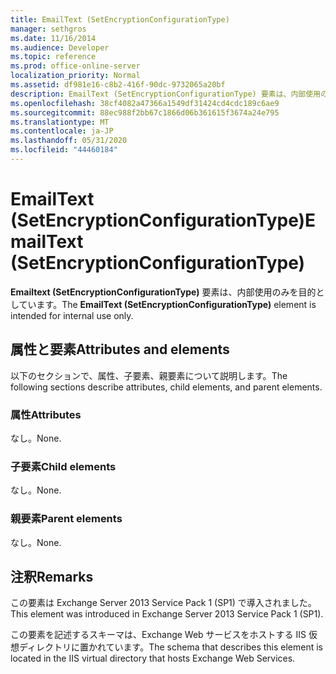 ```yaml
---
title: EmailText (SetEncryptionConfigurationType)
manager: sethgros
ms.date: 11/16/2014
ms.audience: Developer
ms.topic: reference
ms.prod: office-online-server
localization_priority: Normal
ms.assetid: df981e16-c8b2-416f-90dc-9732065a20bf
description: EmailText (SetEncryptionConfigurationType) 要素は、内部使用のみを目的としています。
ms.openlocfilehash: 38cf4082a47366a1549df31424cd4cdc189c6ae9
ms.sourcegitcommit: 88ec988f2bb67c1866d06b361615f3674a24e795
ms.translationtype: MT
ms.contentlocale: ja-JP
ms.lasthandoff: 05/31/2020
ms.locfileid: "44460184"
---
```

# <a name="emailtext-setencryptionconfigurationtype"></a><span data-ttu-id="19ca8-103">EmailText (SetEncryptionConfigurationType)</span><span class="sxs-lookup"><span data-stu-id="19ca8-103">EmailText (SetEncryptionConfigurationType)</span></span>

<span data-ttu-id="19ca8-104">**Emailtext (SetEncryptionConfigurationType)** 要素は、内部使用のみを目的としています。</span><span class="sxs-lookup"><span data-stu-id="19ca8-104">The **EmailText (SetEncryptionConfigurationType)** element is intended for internal use only.</span></span> 

## <a name="attributes-and-elements"></a><span data-ttu-id="19ca8-105">属性と要素</span><span class="sxs-lookup"><span data-stu-id="19ca8-105">Attributes and elements</span></span>

<span data-ttu-id="19ca8-106">以下のセクションで、属性、子要素、親要素について説明します。</span><span class="sxs-lookup"><span data-stu-id="19ca8-106">The following sections describe attributes, child elements, and parent elements.</span></span>
  
### <a name="attributes"></a><span data-ttu-id="19ca8-107">属性</span><span class="sxs-lookup"><span data-stu-id="19ca8-107">Attributes</span></span>

<span data-ttu-id="19ca8-108">なし。</span><span class="sxs-lookup"><span data-stu-id="19ca8-108">None.</span></span>
  
### <a name="child-elements"></a><span data-ttu-id="19ca8-109">子要素</span><span class="sxs-lookup"><span data-stu-id="19ca8-109">Child elements</span></span>

<span data-ttu-id="19ca8-110">なし。</span><span class="sxs-lookup"><span data-stu-id="19ca8-110">None.</span></span>
  
### <a name="parent-elements"></a><span data-ttu-id="19ca8-111">親要素</span><span class="sxs-lookup"><span data-stu-id="19ca8-111">Parent elements</span></span>

<span data-ttu-id="19ca8-112">なし。</span><span class="sxs-lookup"><span data-stu-id="19ca8-112">None.</span></span>
  
## <a name="remarks"></a><span data-ttu-id="19ca8-113">注釈</span><span class="sxs-lookup"><span data-stu-id="19ca8-113">Remarks</span></span>

<span data-ttu-id="19ca8-114">この要素は Exchange Server 2013 Service Pack 1 (SP1) で導入されました。</span><span class="sxs-lookup"><span data-stu-id="19ca8-114">This element was introduced in Exchange Server 2013 Service Pack 1 (SP1).</span></span>
  
<span data-ttu-id="19ca8-115">この要素を記述するスキーマは、Exchange Web サービスをホストする IIS 仮想ディレクトリに置かれています。</span><span class="sxs-lookup"><span data-stu-id="19ca8-115">The schema that describes this element is located in the IIS virtual directory that hosts Exchange Web Services.</span></span>
  


